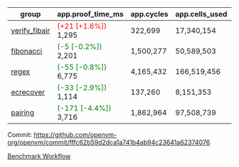 | group | app.proof_time_ms | app.cycles | app.cells_used | leaf.proof_time_ms | leaf.cycles | leaf.cells_used |
| -- | -- | -- | -- | -- | -- | -- |
| [verify_fibair](https://github.com/openvm-org/openvm/blob/benchmark-results/benchmarks-pr/1775/verify_fibair-fffc62b59d2dca1a741b4ab94c23641a62374076.md) |<span style='color: red'>(+21 [+1.6%])</span> 1,295 |  322,699 |  17,340,154 |- | - | - |
| [fibonacci](https://github.com/openvm-org/openvm/blob/benchmark-results/benchmarks-pr/1775/fibonacci-fffc62b59d2dca1a741b4ab94c23641a62374076.md) |<span style='color: green'>(-5 [-0.2%])</span> 2,201 |  1,500,277 |  50,589,503 |- | - | - |
| [regex](https://github.com/openvm-org/openvm/blob/benchmark-results/benchmarks-pr/1775/regex-fffc62b59d2dca1a741b4ab94c23641a62374076.md) |<span style='color: green'>(-55 [-0.8%])</span> 6,775 |  4,165,432 |  166,519,456 |- | - | - |
| [ecrecover](https://github.com/openvm-org/openvm/blob/benchmark-results/benchmarks-pr/1775/ecrecover-fffc62b59d2dca1a741b4ab94c23641a62374076.md) |<span style='color: green'>(-33 [-2.9%])</span> 1,114 |  137,260 |  8,151,353 |- | - | - |
| [pairing](https://github.com/openvm-org/openvm/blob/benchmark-results/benchmarks-pr/1775/pairing-fffc62b59d2dca1a741b4ab94c23641a62374076.md) |<span style='color: green'>(-171 [-4.4%])</span> 3,716 |  1,862,964 |  97,508,739 |- | - | - |


Commit: https://github.com/openvm-org/openvm/commit/fffc62b59d2dca1a741b4ab94c23641a62374076

[Benchmark Workflow](https://github.com/openvm-org/openvm/actions/runs/15856855983)

